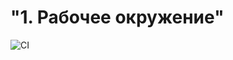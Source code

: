 # "1. Рабочее окружение"

![CI](https://github.com/juliaivi/ahj_1/actions/workflows/web.yml/badge.svg)